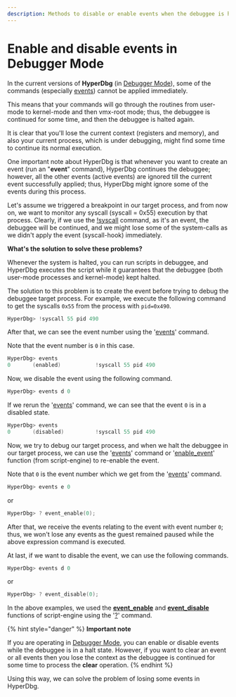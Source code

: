 ```yaml
---
description: Methods to disable or enable events when the debuggee is halted
---
```


# Enable and disable events in Debugger Mode

In the current versions of **HyperDbg** (in [Debugger Mode](https://docs.hyperdbg.org/using-hyperdbg/prerequisites/operation-modes#debugger-mode)), some of the commands (especially [events](https://docs.hyperdbg.org/design/debugger-internals/events)) cannot be applied immediately.

This means that your commands will go through the routines from user-mode to kernel-mode and then vmx-root mode; thus, the debuggee is continued for some time, and then the debuggee is halted again.

It is clear that you'll lose the current context (registers and memory), and also your current process, which is under debugging, might find some time to continue its normal execution.

One important note about HyperDbg is that whenever you want to create an event (run an "**event**" command), HyperDbg continues the debuggee; however, all the other events (active events) are ignored till the current event successfully applied; thus, HyperDbg might ignore some of the events during this process.

Let's assume we triggered a breakpoint in our target process, and from now on, we want to monitor any syscall (syscall = 0x55) execution by that process. Clearly, if we use the [!syscall](https://docs.hyperdbg.org/commands/extension-commands/syscall) command, as it's an event, the debuggee will be continued, and we might lose some of the system-calls as we didn't apply the event (syscall-hook) immediately.

**What's the solution to solve these problems?**

Whenever the system is halted, you can run scripts in debuggee, and HyperDbg executes the script while it guarantees that the debuggee (both user-mode processes and kernel-mode) kept halted.

The solution to this problem is to create the event before trying to debug the debuggee target process. For example, we execute the following command to get the syscalls `0x55` from the process with `pid=0x490`.

```c
HyperDbg> !syscall 55 pid 490
```

After that, we can see the event number using the '[events](https://docs.hyperdbg.org/commands/debugging-commands/events)' command.

Note that the event number is `0` in this case.

```c
HyperDbg> events
0       (enabled)           !syscall 55 pid 490
```

Now, we disable the event using the following command.

```c
HyperDbg> events d 0
```

If we rerun the '[events](https://docs.hyperdbg.org/commands/debugging-commands/events)' command, we can see that the event `0` is in a disabled state.

```c
HyperDbg> events
0       (disabled)          !syscall 55 pid 490
```

Now, we try to debug our target process, and when we halt the debuggee in our target process, we can use the '[events](https://docs.hyperdbg.org/commands/debugging-commands/events)' command or '[enable\_event](https://docs.hyperdbg.org/commands/scripting-language/functions/enable\_event)' function (from script-engine) to re-enable the event.

Note that `0` is the event number which we get from the '[events](https://docs.hyperdbg.org/commands/debugging-commands/events)' command.

```c
HyperDbg> events e 0
```

or

```c
HyperDbg> ? event_enable(0);
```

After that, we receive the events relating to the event with event number `0`; thus, we won't lose any events as the guest remained paused while the above expression command is executed.

At last, if we want to disable the event, we can use the following commands.

```c
HyperDbg> events d 0
```

or

```c
HyperDbg> ? event_disable(0);
```

In the above examples, we used the [**event\_enable**](https://docs.hyperdbg.org/commands/scripting-language/functions/events/event\_enable) and [**event\_disable**](https://docs.hyperdbg.org/commands/scripting-language/functions/events/event\_disable) functions of script-engine using the '[?](https://docs.hyperdbg.org/commands/debugging-commands/eval)' command.

{% hint style="danger" %}
**Important note**

If you are operating in [Debugger Mode](https://docs.hyperdbg.org/using-hyperdbg/prerequisites/operation-modes#debugger-mode), you can enable or disable events while the debuggee is in a halt state. However, if you want to clear an event or all events then you lose the context as the debuggee is continued for some time to process the **clear** operation.
{% endhint %}

Using this way, we can solve the problem of losing some events in HyperDbg.
